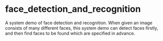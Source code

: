 face_detection_and_recognition
==============================

A system demo of face detection and recognition. When given an image consists of many different faces, this system demo can detect faces firstly, and then find faces to be found which are specified in advance.
